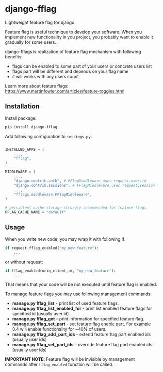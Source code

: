 # django-fflag

Lightweight feature flag for django.

Feature flag is useful technique to develop your software. When you implement new functionality in you project,
you probably want to enable it gradually for some users.

django-fflags is realization of feature flag mechanism with following benefits:
 - flags can be enabled to some part of your users or concrete users list
 - flags part will be different and depends on your flag name
 - it will works with any users count

Learn more about feature flags: https://www.martinfowler.com/articles/feature-toggles.html

## Installation

Install package:
```bash
pip install django-fflag
```

Add following configuration to `settings.py`:

```python

INSTALLED_APPS = (
    ...,
    "fflag",
)

MIDDLEWARE = (
    ...,
    "django.contrib.auth", # FFlagMiddleware uses request.user.id
    "django.contrib.sessions", # FFlagMiddleware uses request.session to store unauthenticated client id
    ...,
    "fflags.middleware.FFlagMiddleware",
)

# persistent cache storage strongly recommended for feature-flags
FFLAG_CACHE_NAME = "default"
```

## Usage

When you write new code, you may wrap it with following if:
```python
if request.fflag_enabled("my_new_feature"):
    ...
```

or without request:
```python
if fflag_enabled(uniq_client_id, "my_new_feature"):
    ...
```

That means that your code will be not executed until feature flag is enabled.

To manage feature flags you may use following management commands:

 - **manage.py fflag_list** - print list of used feature flags. 
 - **manage.py fflag_list_enabled_for** - print list enabled feature flags for specified id (usually user id).
 - **manage.py fflag_get** - print information for specified feature flag.
 - **manage.py fflag_set_part** - set feature flag enable part. For example 0.4 will enable functionality for ~40% of users.
 - **manage.py fflag_add_part_ids** - extend feature flag part enabled ids (usually user ids)
 - **manage.py fflag_set_part_ids** - override feature flag part enabled ids (usually user ids)


**IMPORTANT NOTE**: Feature flag will be invisible by management commands after `fflag_enabled` function will be called.
